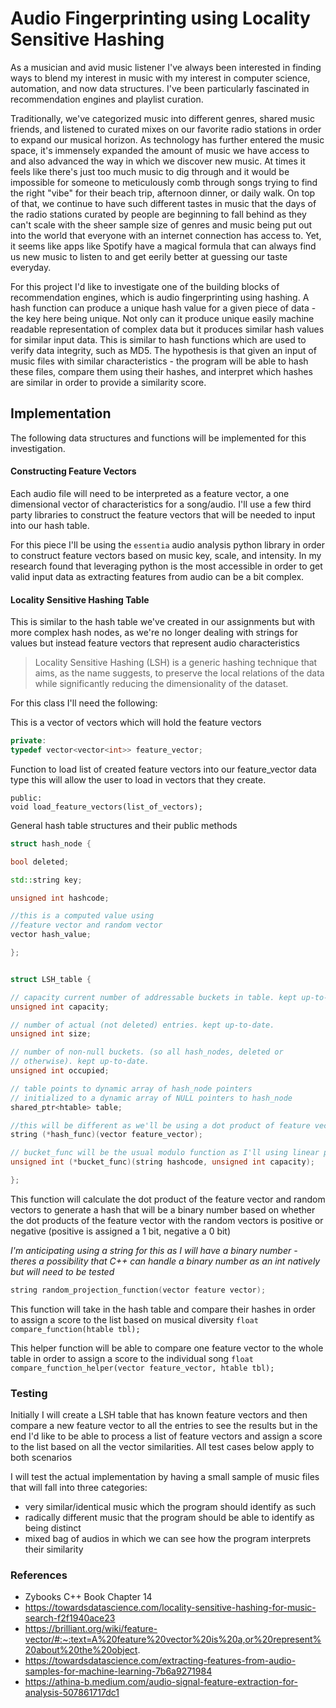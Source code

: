 # Audio Fingerprinting using Locality Sensitive Hashing

As a musician and avid music listener I've always been interested in finding ways to blend my interest in music with my interest in computer science, automation, and now data structures. I've been particularly fascinated in recommendation engines and playlist curation. 

Traditionally, we've categorized music into different genres, shared music friends, and listened to curated mixes on our favorite radio stations in order to expand our musical horizon. As technology has further entered the music space, it's immensely expanded the amount of music we have access to and also advanced the way in which we discover new music. At times it feels like there's just too much music to dig through and it would be impossible for someone to meticulously comb through songs trying to find the right "vibe" for their beach trip, afternoon dinner, or daily walk. On top of that, we continue to have such different tastes in music that the days of the radio stations curated by people are beginning to fall behind as they can't scale with the sheer sample size of genres and music being put out into the world that everyone with an internet connection has access to. Yet, it seems like apps like Spotify have a magical formula that can always find us new music to listen to and get eerily better at guessing our taste everyday. 

For this project I'd like to investigate one of the building blocks of recommendation engines, which is audio fingerprinting using hashing. A hash function can produce a unique hash value for a given piece of data - the key here being unique. Not only can it produce unique easily machine readable representation of complex data but it produces similar hash values for similar input data. This is similar to hash functions which are used to verify data integrity, such as MD5. The hypothesis is that given an input of music files with similar characteristics - the program will be able to hash these files, compare them using their hashes, and interpret which hashes are similar in order to provide a similarity score. 

## Implementation
The following data structures and functions will be implemented for this investigation. 

#### Constructing Feature Vectors
Each audio file will need to be interpreted as a feature vector, a one dimensional vector of characteristics for a song/audio. I'll use a few third party libraries to construct the feature vectors that will be needed to input into our hash table. 

For this piece I'll be using the `essentia` audio analysis python library in order to construct feature vectors based on music key, scale, and intensity. In my research found that leveraging python is the most accessible in order to get valid input data as extracting features from audio can be a bit complex. 
 

#### Locality Sensitive Hashing Table
This is similar to the hash table we've created in our assignments but with more complex hash nodes, as we're no longer dealing with strings for values but instead feature vectors that represent audio characteristics

>Locality Sensitive Hashing (LSH) is a generic hashing technique that aims, as the name suggests, to preserve the local relations of the data while significantly reducing the dimensionality of the dataset. 
>
For this class I'll need the following:

This is a vector of vectors which will hold the feature vectors
```C++
private:
typedef vector<vector<int>> feature_vector;
```

Function to load list of created feature vectors into our feature_vector data type
this will allow the user to load in vectors that they create.
```
public:
void load_feature_vectors(list_of_vectors);
```

General hash table structures and their public methods
```C++
struct hash_node {

bool deleted;

std::string key;

unsigned int hashcode;

//this is a computed value using
//feature vector and random vector
vector hash_value;

};


struct LSH_table {

// capacity current number of addressable buckets in table. kept up-to-date.
unsigned int capacity;

// number of actual (not deleted) entries. kept up-to-date.
unsigned int size;

// number of non-null buckets. (so all hash_nodes, deleted or
// otherwise). kept up-to-date.
unsigned int occupied;

// table points to dynamic array of hash_node pointers
// initialized to a dynamic array of NULL pointers to hash_node
shared_ptr<htable> table;

//this will be different as we'll be using a dot product of feature vector and random vector to create the hash
string (*hash_func)(vector feature_vector);

// bucket_func will be the usual modulo function as I'll using linear probing for this hash table - will need to be modified due to hascode type 
unsigned int (*bucket_func)(string hashcode, unsigned int capacity);

};
```
This function will calculate the dot product of the feature vector and random vectors to generate a hash that will be a binary number based on whether the dot products of the feature vector with the random vectors is positive or negative (positive is assigned a 1 bit, negative a 0 bit)

_I'm anticipating using a string for this as I will have a binary number - theres a possibility that C++ can handle a binary number as an int natively but will need to be tested_
```C++
string random_projection_function(vector feature vector);
```

This function will take in the hash table and compare their hashes in order to assign a score to the list based on musical diversity
`float compare_function(htable tbl);`

This helper function will be able to compare one feature vector to the whole table in order to assign a score to the individual song
`float compare_function_helper(vector feature_vector, htable tbl);`

### Testing

Initially I will create a LSH table that has known feature vectors and then compare a new feature vector to all the entries to see the results but in the end I'd like to be able to process a list of feature vectors and assign a score to the list based on all the vector similarities. All test cases below apply to both scenarios


I will test the actual implementation by having a small sample of music files that will fall into three categories:

-  very similar/identical music which the program should identify as such
- radically different music that the program should be able to identify as being distinct 
- mixed bag of audios in which we can see how the program interprets their similarity

### References

- Zybooks C++ Book Chapter 14
- https://towardsdatascience.com/locality-sensitive-hashing-for-music-search-f2f1940ace23
- https://brilliant.org/wiki/feature-vector/#:~:text=A%20feature%20vector%20is%20a,or%20represent%20about%20the%20object.
- https://towardsdatascience.com/extracting-features-from-audio-samples-for-machine-learning-7b6a9271984
- https://athina-b.medium.com/audio-signal-feature-extraction-for-analysis-507861717dc1
